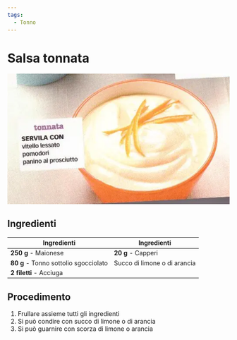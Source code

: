 ```yaml
---
tags:
  - Tonno
---
```

# Salsa tonnata

![](../img/Salsa-tonnata.webp)

## Ingredienti

| Ingredienti                  | Ingredienti             |
| ---------------------------- | ----------------------- |
| **250 g** - Maionese | **20 g** - Capperi |
| **80 g** - Tonno sottolio sgocciolato | Succo di limone o di arancia |
| **2 filetti** - Acciuga | |

## Procedimento

1. Frullare assieme tutti gli ingredienti
2. Si può condire con succo di limone o di arancia
3. Si può guarnire con scorza di limone o arancia
